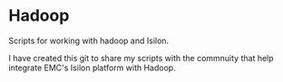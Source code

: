 # Hadoop
Scripts for working with hadoop and Isilon.

I have created this git to share my scripts with the commnuity that help integrate EMC's Isilon platform with Hadoop.

